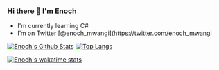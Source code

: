 ### Hi there 👋 I'm Enoch
- I'm currently learning C#
- I’m on Twitter [@enoch_mwangi](https://twitter.com/enoch_mwangi

[![Enoch's Github Stats](https://github-readme-stats.vercel.app/api?username=IamEnoch&count_private=true&show_icons=true&theme=dracula)](https://github.com/anuraghazra/github-readme-stats)          [![Top Langs](https://github-readme-stats.vercel.app/api/top-langs/?username=IamEnoch&layout=compact&theme=dracula)](https://github.com/anuraghazra/github-readme-stats)

[![Enoch's wakatime stats](https://github-readme-stats.vercel.app/api/wakatime?username=IamEnoch&layout=compact&theme=dracula)](https://github.com/anuraghazra/github-readme-stats)
